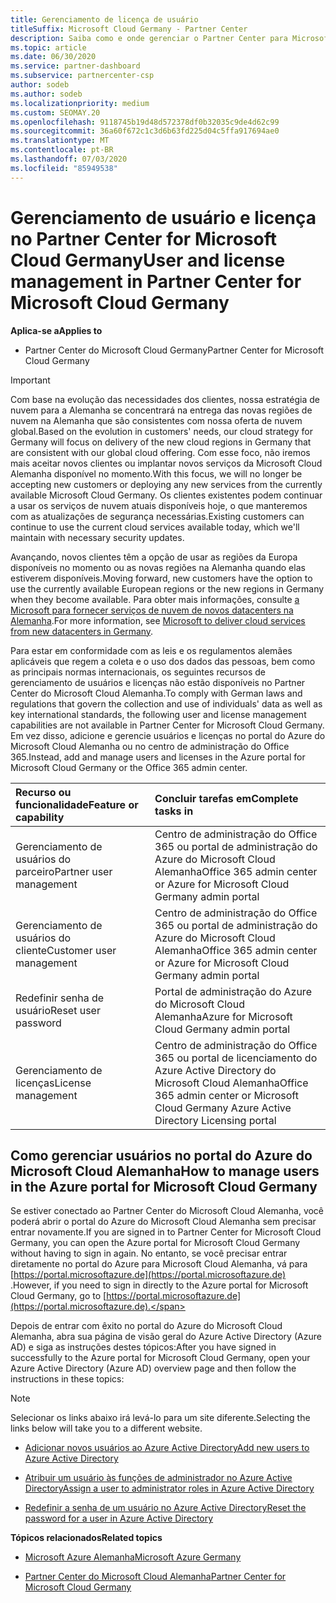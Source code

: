 ```yaml
---
title: Gerenciamento de licença de usuário
titleSuffix: Microsoft Cloud Germany - Partner Center
description: Saiba como e onde gerenciar o Partner Center para Microsoft Cloud parceiros, clientes e licenças da Alemanha, bem como redefinições de senha.
ms.topic: article
ms.date: 06/30/2020
ms.service: partner-dashboard
ms.subservice: partnercenter-csp
author: sodeb
ms.author: sodeb
ms.localizationpriority: medium
ms.custom: SEOMAY.20
ms.openlocfilehash: 9118745b19d48d572378df0b32035c9de4d62c99
ms.sourcegitcommit: 36a60f672c1c3d6b63fd225d04c5ffa917694ae0
ms.translationtype: MT
ms.contentlocale: pt-BR
ms.lasthandoff: 07/03/2020
ms.locfileid: "85949538"
---
```

# <a name="user-and-license-management-in-partner-center-for-microsoft-cloud-germany"></a><span data-ttu-id="2437d-103">Gerenciamento de usuário e licença no Partner Center for Microsoft Cloud Germany</span><span class="sxs-lookup"><span data-stu-id="2437d-103">User and license management in Partner Center for Microsoft Cloud Germany</span></span>

<span data-ttu-id="2437d-104">**Aplica-se a**</span><span class="sxs-lookup"><span data-stu-id="2437d-104">**Applies to**</span></span>

-  <span data-ttu-id="2437d-105">Partner Center do Microsoft Cloud Germany</span><span class="sxs-lookup"><span data-stu-id="2437d-105">Partner Center for Microsoft Cloud Germany</span></span>

> [!IMPORTANT]
> <span data-ttu-id="2437d-106">Com base na evolução das necessidades dos clientes, nossa estratégia de nuvem para a Alemanha se concentrará na entrega das novas regiões de nuvem na Alemanha que são consistentes com nossa oferta de nuvem global.</span><span class="sxs-lookup"><span data-stu-id="2437d-106">Based on the evolution in customers' needs, our cloud strategy for Germany will focus on delivery of the new cloud regions in Germany that are consistent with our global cloud offering.</span></span> <span data-ttu-id="2437d-107">Com esse foco, não iremos mais aceitar novos clientes ou implantar novos serviços da Microsoft Cloud Alemanha disponível no momento.</span><span class="sxs-lookup"><span data-stu-id="2437d-107">With this focus, we will no longer be accepting new customers or deploying any new services from the currently available Microsoft Cloud Germany.</span></span> <span data-ttu-id="2437d-108">Os clientes existentes podem continuar a usar os serviços de nuvem atuais disponíveis hoje, o que manteremos com as atualizações de segurança necessárias.</span><span class="sxs-lookup"><span data-stu-id="2437d-108">Existing customers can continue to use the current cloud services available today, which we'll maintain with necessary security updates.</span></span>
>  
> <span data-ttu-id="2437d-109">Avançando, novos clientes têm a opção de usar as regiões da Europa disponíveis no momento ou as novas regiões na Alemanha quando elas estiverem disponíveis.</span><span class="sxs-lookup"><span data-stu-id="2437d-109">Moving forward, new customers have the option to use the currently available European regions or the new regions in Germany when they become available.</span></span> <span data-ttu-id="2437d-110">Para obter mais informações, consulte [a Microsoft para fornecer serviços de nuvem de novos datacenters na Alemanha](https://news.microsoft.com/europe/2018/08/31/microsoft-to-deliver-cloud-services-from-new-datacentres-in-germany-in-2019-to-meet-evolving-customer-needs/).</span><span class="sxs-lookup"><span data-stu-id="2437d-110">For more information, see [Microsoft to deliver cloud services from new datacenters in Germany](https://news.microsoft.com/europe/2018/08/31/microsoft-to-deliver-cloud-services-from-new-datacentres-in-germany-in-2019-to-meet-evolving-customer-needs/).</span></span>

<span data-ttu-id="2437d-111">Para estar em conformidade com as leis e os regulamentos alemães aplicáveis que regem a coleta e o uso dos dados das pessoas, bem como as principais normas internacionais, os seguintes recursos de gerenciamento de usuários e licenças não estão disponíveis no Partner Center do Microsoft Cloud Alemanha.</span><span class="sxs-lookup"><span data-stu-id="2437d-111">To comply with German laws and regulations that govern the collection and use of individuals' data as well as key international standards, the following user and license management capabilities are not available in Partner Center for Microsoft Cloud Germany.</span></span> <span data-ttu-id="2437d-112">Em vez disso, adicione e gerencie usuários e licenças no portal do Azure do Microsoft Cloud Alemanha ou no centro de administração do Office 365.</span><span class="sxs-lookup"><span data-stu-id="2437d-112">Instead, add and manage users and licenses in the Azure portal for Microsoft Cloud Germany or the Office 365 admin center.</span></span>

<span data-ttu-id="2437d-113">Recurso ou funcionalidade</span><span class="sxs-lookup"><span data-stu-id="2437d-113">Feature or capability</span></span> | <span data-ttu-id="2437d-114">Concluir tarefas em</span><span class="sxs-lookup"><span data-stu-id="2437d-114">Complete tasks in</span></span>
:--- | :---
<span data-ttu-id="2437d-115">Gerenciamento de usuários do parceiro</span><span class="sxs-lookup"><span data-stu-id="2437d-115">Partner user management</span></span> | <span data-ttu-id="2437d-116">Centro de administração do Office 365 ou portal de administração do Azure do Microsoft Cloud Alemanha</span><span class="sxs-lookup"><span data-stu-id="2437d-116">Office 365 admin center or Azure for Microsoft Cloud Germany admin portal</span></span>
<span data-ttu-id="2437d-117">Gerenciamento de usuários do cliente</span><span class="sxs-lookup"><span data-stu-id="2437d-117">Customer user management</span></span> | <span data-ttu-id="2437d-118">Centro de administração do Office 365 ou portal de administração do Azure do Microsoft Cloud Alemanha</span><span class="sxs-lookup"><span data-stu-id="2437d-118">Office 365 admin center or Azure for Microsoft Cloud Germany admin portal</span></span>
<span data-ttu-id="2437d-119">Redefinir senha de usuário</span><span class="sxs-lookup"><span data-stu-id="2437d-119">Reset user password</span></span> | <span data-ttu-id="2437d-120">Portal de administração do Azure do Microsoft Cloud Alemanha</span><span class="sxs-lookup"><span data-stu-id="2437d-120">Azure for Microsoft Cloud Germany admin portal</span></span>
<span data-ttu-id="2437d-121">Gerenciamento de licenças</span><span class="sxs-lookup"><span data-stu-id="2437d-121">License management</span></span> | <span data-ttu-id="2437d-122">Centro de administração do Office 365 ou portal de licenciamento do Azure Active Directory do Microsoft Cloud Alemanha</span><span class="sxs-lookup"><span data-stu-id="2437d-122">Office 365 admin center or Microsoft Cloud Germany Azure Active Directory Licensing portal</span></span>

## <a name="how-to-manage-users-in-the-azure-portal-for-microsoft-cloud-germany"></a><span data-ttu-id="2437d-123">Como gerenciar usuários no portal do Azure do Microsoft Cloud Alemanha</span><span class="sxs-lookup"><span data-stu-id="2437d-123">How to manage users in the Azure portal for Microsoft Cloud Germany</span></span> 

<span data-ttu-id="2437d-124">Se estiver conectado ao Partner Center do Microsoft Cloud Alemanha, você poderá abrir o portal do Azure do Microsoft Cloud Alemanha sem precisar entrar novamente.</span><span class="sxs-lookup"><span data-stu-id="2437d-124">If you are signed in to Partner Center for Microsoft Cloud Germany, you can open the Azure portal for Microsoft Cloud Germany without having to sign in again.</span></span> <span data-ttu-id="2437d-125">No entanto, se você precisar entrar diretamente no portal do Azure para Microsoft Cloud Alemanha, vá para [https://portal.microsoftazure.de](https://portal.microsoftazure.de) .</span><span class="sxs-lookup"><span data-stu-id="2437d-125">However, if you need to sign in directly to the Azure portal for Microsoft Cloud Germany, go to [https://portal.microsoftazure.de](https://portal.microsoftazure.de).</span></span> 

<span data-ttu-id="2437d-126">Depois de entrar com êxito no portal do Azure do Microsoft Cloud Alemanha, abra sua página de visão geral do Azure Active Directory (Azure AD) e siga as instruções destes tópicos:</span><span class="sxs-lookup"><span data-stu-id="2437d-126">After you have signed in successfully to the Azure portal for Microsoft Cloud Germany, open your Azure Active Directory (Azure AD) overview page and then follow the instructions in these topics:</span></span>

> [!NOTE]  
> <span data-ttu-id="2437d-127">Selecionar os links abaixo irá levá-lo para um site diferente.</span><span class="sxs-lookup"><span data-stu-id="2437d-127">Selecting the links below will take you to a different website.</span></span> 

-  [<span data-ttu-id="2437d-128">Adicionar novos usuários ao Azure Active Directory</span><span class="sxs-lookup"><span data-stu-id="2437d-128">Add new users to Azure Active Directory</span></span>](https://docs.microsoft.com/azure/active-directory/active-directory-users-create-azure-portal)

-  [<span data-ttu-id="2437d-129">Atribuir um usuário às funções de administrador no Azure Active Directory</span><span class="sxs-lookup"><span data-stu-id="2437d-129">Assign a user to administrator roles in Azure Active Directory</span></span>](https://docs.microsoft.com/azure/active-directory/active-directory-users-assign-role-azure-portal)

-  [<span data-ttu-id="2437d-130">Redefinir a senha de um usuário no Azure Active Directory</span><span class="sxs-lookup"><span data-stu-id="2437d-130">Reset the password for a user in Azure Active Directory</span></span>](https://docs.microsoft.com/azure/active-directory/active-directory-users-reset-password-azure-portal)

<span data-ttu-id="2437d-131">**Tópicos relacionados**</span><span class="sxs-lookup"><span data-stu-id="2437d-131">**Related topics**</span></span>

-  [<span data-ttu-id="2437d-132">Microsoft Azure Alemanha</span><span class="sxs-lookup"><span data-stu-id="2437d-132">Microsoft Azure Germany</span></span>](https://azure.microsoft.com/global-infrastructure/germany/)

-  [<span data-ttu-id="2437d-133">Partner Center do Microsoft Cloud Alemanha</span><span class="sxs-lookup"><span data-stu-id="2437d-133">Partner Center for Microsoft Cloud Germany</span></span>](partner-center-for-microsoft-cloud-germany.md)


